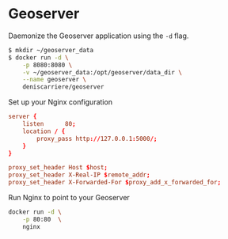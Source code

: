 Geoserver
=========

Daemonize the Geoserver application using the `-d` flag.

```bash
$ mkdir ~/geoserver_data
$ docker run -d \
    -p 8080:8080 \
    -v ~/geoserver_data:/opt/geoserver/data_dir \
    --name geoserver \
    deniscarriere/geoserver
```

Set up your Nginx configuration

```conf
server {
    listen      80;
    location / {
        proxy_pass http://127.0.0.1:5000/;
    }
}

proxy_set_header Host $host;
proxy_set_header X-Real-IP $remote_addr;
proxy_set_header X-Forwarded-For $proxy_add_x_forwarded_for;
```

Run Nginx to point to your Geoserver

```bash
docker run -d \
    -p 80:80  \
    nginx
```